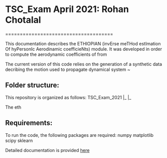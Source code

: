 # TSC_Exam April 2021: Rohan Chotalal
=====================================

This documentation describes the ETHIOPIAN (invErse meTHod estImation Of hyPersonIc Aerodinamic coefficieNts) module. It was developed in order to compute the aerodynamic coefficients of from 



The current version of this code relies on the generation of a synthetic data decribing the motion used to propagate dynamical system ~

Folder structure:
----------------

This repository is organized as follows: 
TSC_Exam_2021
|_
|_

The eth

Requirements:
-------------

To run the code, the following packages are required: 
	numpy
	matplotlib
	scipy
	sklearn

Detailed documentation is provided [here](documentation/build/html)


	

